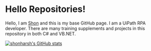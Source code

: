 # Hello Repositories!

Hello, I am [Shon](https://bit.ly/m/shon) and this is my base GitHub page.  I am a UiPath RPA developer.  There are many training supplements and projects in this repository in both C# and VB.NET.

[![shonharsh's GitHub stats](https://github-readme-stats.vercel.app/api?username=shonharsh&show_icons=true&theme=dark#gh-dark-mode-only)](https://bit.ly/m/shon)
